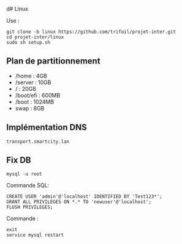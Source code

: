 d# Linux

Use : 

```
git clone -b linux https://github.com/trifoil/projet-inter.git
cd projet-inter/linux
sudo sh setup.sh
```

## Plan de partitionnement 

* /home : 4GB
* /server : 10GB
* / : 20GB
* /boot/efi : 600MB
* /boot : 1024MB
* swap : 8GB

## Implémentation DNS 

```transport.smartcity.lan```


## Fix DB


```
mysql -u root
```
Commande SQL:
```
CREATE USER 'admin'@'localhost' IDENTIFIED BY 'Test123*';
GRANT ALL PRIVILEGES ON *.* TO 'newuser'@'localhost';
FLUSH PRIVILEGES;
```
Commande : 
```
exit
service mysql restart
```